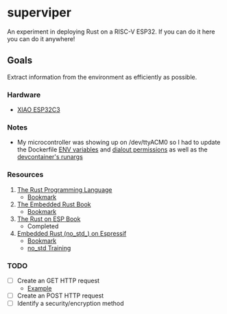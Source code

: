 # superviper

An experiment in deploying Rust on a RISC-V ESP32. If you can do it here you can do it anywhere!

## Goals

Extract information from the environment as efficiently as possible.

### Hardware

- [XIAO ESP32C3](https://wiki.seeedstudio.com/XIAO_ESP32C3_Getting_Started/)

### Notes

- My microcontroller was showing up on /dev/ttyACM0 so I had to update the Dockerfile [ENV variables](.devcontainer/Dockerfile#L7) and [dialout permissions](.devcontainer/Dockerfile#L24) as well as the [devcontainer's runargs]((.devcontainer/devcontainer.json#L46))

### Resources

1. [The Rust Programming Language](https://doc.rust-lang.org/book/)
    - [Bookmark](https://doc.rust-lang.org/book/ch02-00-guessing-game-tutorial.html)
2. [The Embedded Rust Book](https://docs.rust-embedded.org/book/index.html)
    - [Bookmark](https://docs.rust-embedded.org/book/start/qemu.html)
3. [The Rust on ESP Book](https://docs.esp-rs.org/book/)
    - Completed
4. [Embedded Rust (no_std_) on Espressif](https://docs.esp-rs.org/no_std-training/)
    - [Bookmark](https://docs.esp-rs.org/no_std-training/03_6_http_client.html)
    - [no_std Training](https://github.com/esp-rs/no_std-training)

### TODO

- [ ] Create an GET HTTP request
    - [Example](https://github.com/esp-rs/no_std-training)
- [ ] Create an POST HTTP request
- [ ] Identify a security/encryption method 
